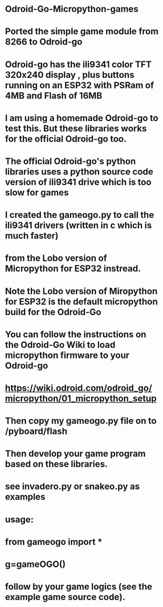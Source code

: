 # Odroid-Go-Micropython-games
# Ported the simple game module from 8266 to Odroid-go
# Odroid-go has the ili9341 color TFT 320x240 display , plus buttons running on an ESP32 with PSRam of 4MB and Flash of 16MB
# I am using a homemade Odroid-go to test this. But these libraries works for the official Odroid-go too.
# The official Odroid-go's python libraries uses a python source code version of ili9341 drive which is too slow for games
# I created the gameogo.py to call the ili9341 drivers (written in c which is much faster) 
# from the Lobo version of Micropython for ESP32 instread.
# Note the Lobo version of Miropython for ESP32 is the default micropython build for the Odroid-Go
# You can follow the instructions on the Odroid-Go Wiki to load micropython firmware to your Odroid-go
# https://wiki.odroid.com/odroid_go/micropython/01_micropython_setup
# Then copy my gameogo.py file on to /pyboard/flash
# Then develop your game program based on these libraries.
# see invadero.py or snakeo.py as examples
#
# usage:
# from gameogo import *
# g=gameOGO()
# follow by your game logics (see the example game source code).

